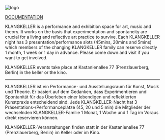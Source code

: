 ![logo](/documentation/015/015_1.JPG)

[DOCUMENTATION](/documentation)


KLANGKELLER is a performance and exhibition space for art, music and theory. It works on the basis that experimentation and spontaneity are crucial for a living and reflective art practice to survive. Each KLANGKELLER night has 3 presentation/performance slots (45mins, 20mins and 5mins) which members of the changing KLANGKELLER family can reserve directly 1 month, 1 week or 1 day in advance. Please come down and visit if you want to get involved.

KLANGKELLER events take place at Kastanienallee 77 (Prenzlauerberg, Berlin) in the keller or the kino.

-----------------

KLANGKELLER ist ein Performance- und Ausstellungsraum für Kunst, Musik und Theorie.
Er basiert auf dem Gedanken, dass Experimentieren und Spontanität für das Überleben einer lebendigen und reflektierten Kunstpraxis entscheidend sind. Jede KLANGKELLER-Nacht hat 3 Präsentations-/Performanceplätze (45, 20 und 5 min)
die Mitglieder der wechselnden KLANGKELLER-Familie 1 Monat, 1 Woche und 1 Tag im Voraus direkt reservieren können.

KLANGKELLER-Veranstaltungen finden statt in der Kastanienallee 77 (Prenzlauerberg, Berlin) im Keller oder im Kino.
